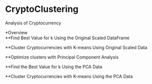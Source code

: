 # CryptoClustering
Analysis of Cryptocurrency

*Overview<br>
**Find Best Value for k Using the Original Scaled DataFrame<br>

**Cluster Cryptocurrencies with K-means Using Original Scaled Data<br>

**Optimize clusters with Principal Component Analysis<br>

**Find the Best Value for k Using the PCA Data<br>

**Cluster Cryptocurrencies with K-means Using the PCA Data<br>
